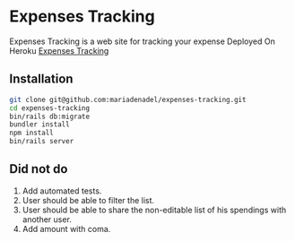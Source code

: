 # Expenses Tracking

Expenses Tracking is a web site for tracking your expense
Deployed On Heroku
[Expenses Tracking](https://expenses-t.herokuapp.com/)

## Installation

```bash
git clone git@github.com:mariadenadel/expenses-tracking.git
cd expenses-tracking
bin/rails db:migrate
bundler install
npm install
bin/rails server
```

## Did not do
1. Add automated tests.
2. User should be able to filter the list.
3. User should be able to share the non-editable list of his spendings with another user.
4. Add amount with coma.
